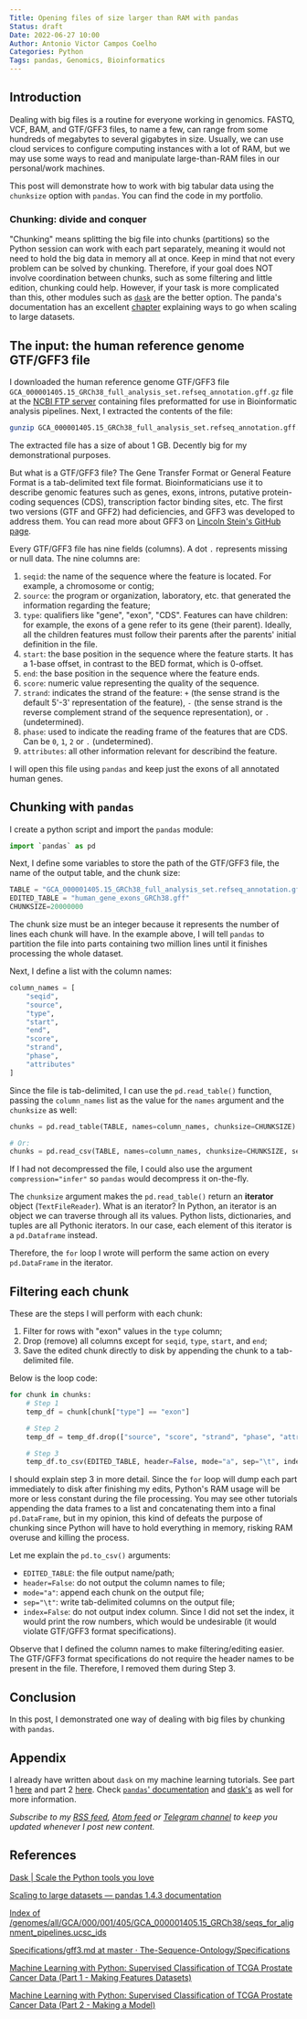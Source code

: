 ```yaml
---
Title: Opening files of size larger than RAM with pandas
Status: draft
Date: 2022-06-27 10:00
Author: Antonio Victor Campos Coelho
Categories: Python
Tags: pandas, Genomics, Bioinformatics
---
```


## Introduction

Dealing with big files is a routine for everyone working in genomics. FASTQ, VCF, BAM, and GTF/GFF3 files, to name a few, can range from some hundreds of megabytes to several gigabytes in size. Usually, we can use cloud services to configure computing instances with a lot of RAM, but we may use some ways to read and manipulate large-than-RAM files in our personal/work machines.

This post will demonstrate how to work with big tabular data using the `chunksize` option with `pandas`. You can find the code in my portfolio.

### Chunking: divide and conquer

"Chunking" means splitting the big file into chunks (partitions) so the Python session can work with each part separately, meaning it would not need to hold the big data in memory all at once. Keep in mind that not every problem can be solved by chunking. Therefore, if your goal does NOT involve coordination between chunks, such as some filtering and little edition, chunking could help. However, if your task is more complicated than this, other modules such as [`dask`](https://www.dask.org/) are the better option. The panda's documentation has an excellent [chapter](https://`pandas`.pydata.org/docs/user_guide/scale.html#) explaining ways to go when scaling to large datasets.

## The input: the human reference genome GTF/GFF3 file

I downloaded the human reference genome GTF/GFF3 file `GCA_000001405.15_GRCh38_full_analysis_set.refseq_annotation.gff.gz` file at the [NCBI FTP server](https://ftp.ncbi.nlm.nih.gov/genomes/all/GCA/000/001/405/GCA_000001405.15_GRCh38/seqs_for_alignment_pipelines.ucsc_ids/) containing files preformatted for use in Bioinformatic analysis pipelines. Next, I extracted the contents of the file:

```bash
gunzip GCA_000001405.15_GRCh38_full_analysis_set.refseq_annotation.gff.gz
```

The extracted file has a size of about 1 GB. Decently big for my demonstrational purposes.

But what is a GTF/GFF3 file? The Gene Transfer Format or General Feature Format is a tab-delimited text file format. Bioinformaticians use it to describe genomic features such as genes, exons, introns, putative protein-coding sequences (CDS), transcription factor binding sites, etc. The first two versions (GTF and GFF2) had deficiencies, and GFF3 was developed to address them. You can read more about GFF3 on [Lincoln Stein's GitHub page](https://github.com/The-Sequence-Ontology/Specifications/blob/master/gff3.md).

Every GTF/GFF3 file has nine fields (columns). A dot `.` represents missing or null data. The nine columns are:

1. `seqid`: the name of the sequence where the feature is located. For example, a chromosome or contig;
2. `source`: the program or organization, laboratory, etc. that generated the information regarding the feature;
3. `type`: qualifiers like "gene", "exon", "CDS". Features can have children: for example, the exons of a gene refer to its gene (their parent). Ideally, all the children features must follow their parents after the parents' initial definition in the file.
4. `start`: the base position in the sequence where the feature starts. It has a 1-base offset, in contrast to the BED format, which is 0-offset.
5. `end`: the base position in the sequence where the feature ends.
6. `score`: numeric value representing the quality of the sequence.
7. `strand`: indicates the strand of the feature: `+` (the sense strand is the default 5'-3' representation of the feature), `-` (the sense strand is the reverse complement strand of the sequence representation), or `.` (undetermined).
8. `phase`: used to indicate the reading frame of the features that are CDS. Can be `0`, `1`, `2` or `.` (undetermined).
9. `attributes`: all other information relevant for describind the feature.

I will open this file using `pandas` and keep just the exons of all annotated human genes.

## Chunking with `pandas`

I create a python script and import the `pandas` module:

```python
import `pandas` as pd
```

Next, I define some variables to store the path of the GTF/GFF3 file, the name of the output table, and the chunk size:

```python
TABLE = "GCA_000001405.15_GRCh38_full_analysis_set.refseq_annotation.gff"
EDITED_TABLE = "human_gene_exons_GRCh38.gff"
CHUNKSIZE=20000000
```

The chunk size must be an integer because it represents the number of lines each chunk will have. In the example above, I will tell `pandas` to partition the file into parts containing two million lines until it finishes processing the whole dataset.

Next, I define a list with the column names:

```python
column_names = [
    "seqid",
    "source",
    "type",
    "start",
    "end",
    "score",
    "strand",
    "phase",
    "attributes"
]
```

Since the file is tab-delimited, I can use the `pd.read_table()` function, passing the `column_names` list as the value for the `names` argument and the `chunksize` as well:

```python
chunks = pd.read_table(TABLE, names=column_names, chunksize=CHUNKSIZE)

# Or:
chunks = pd.read_csv(TABLE, names=column_names, chunksize=CHUNKSIZE, sep="\t")
```

If I had not decompressed the file, I could also use the argument `compression="infer"` so `pandas` would decompress it on-the-fly.

The `chunksize` argument makes the `pd.read_table()` return an **iterator** object (`TextFileReader`). What is an iterator? In Python, an iterator is an object we can traverse through all its values. Python lists, dictionaries, and tuples are all Pythonic iterators. In our case, each element of this iterator is a `pd.Dataframe` instead.

Therefore, the `for` loop I wrote will perform the same action on every `pd.DataFrame` in the iterator.

## Filtering each chunk

These are the steps I will perform with each chunk:

1. Filter for rows with "exon" values in the `type` column;
2. Drop (remove) all columns except for `seqid`, `type`, `start`, and `end`;
3. Save the edited chunk directly to disk by appending the chunk to a tab-delimited file.

Below is the loop code:

```python
for chunk in chunks:
    # Step 1
    temp_df = chunk[chunk["type"] == "exon"]

    # Step 2
    temp_df = temp_df.drop(["source", "score", "strand", "phase", "attributes"])

    # Step 3
    temp_df.to_csv(EDITED_TABLE, header=False, mode="a", sep="\t", index=False)
```

I should explain step 3 in more detail. Since the `for` loop will dump each part immediately to disk after finishing my edits, Python's RAM usage will be more or less constant during the file processing. You may see other tutorials appending the data frames to a list and concatenating them into a final `pd.DataFrame`, but in my opinion, this kind of defeats the purpose of chunking since Python will have to hold everything in memory, risking RAM overuse and killing the process.

Let me explain the `pd.to_csv()` arguments:

- `EDITED_TABLE`: the file output name/path;
- `header=False`: do not output the column names to file;
- `mode="a"`: append each chunk on the output file;
- `sep="\t"`: write tab-delimited columns on the output file;
- `index=False`: do not output index column. Since I did not set the index, it would print the row numbers, which would be undesirable (it would violate GTF/GFF3 format specifications).

Observe that I defined the column names to make filtering/editing easier. The GTF/GFF3 format specifications do not require the header names to be present in the file. Therefore, I removed them during Step 3.

## Conclusion

In this post, I demonstrated one way of dealing with big files by chunking with `pandas`.

## Appendix

I already have written about `dask` on my machine learning tutorials. See part 1 [here](https://antoniocampos13.github.io/machine-learning-with-python-supervised-classification-of-tcga-prostate-cancer-data-part-1-making-features-datasets.html) and part 2 [here](https://antoniocampos13.github.io/machine-learning-with-python-supervised-classification-of-tcga-prostate-cancer-data-part-2-making-a-model.html). Check [`pandas`' documentation](https://pandas.pydata.org/docs/index.html) and [dask's](https://docs.dask.org/en/stable/) as well for more information.

*Subscribe to my [RSS feed](https://antoniocampos13.github.io/feeds/all.rss.xml), [Atom feed](https://antoniocampos13.github.io/feeds/all.atom.xml) or [Telegram channel](https://t.me/joinchat/AAAAAEYrNCLK80Fh1w8nAg) to keep you updated whenever I post new content.*

## References

[Dask | Scale the Python tools you love](https://www.dask.org/)

[Scaling to large datasets &#8212; pandas 1.4.3 documentation](https://pandas.pydata.org/docs/user_guide/scale.html#)

[Index of /genomes/all/GCA/000/001/405/GCA_000001405.15_GRCh38/seqs_for_alignment_pipelines.ucsc_ids](https://ftp.ncbi.nlm.nih.gov/genomes/all/GCA/000/001/405/GCA_000001405.15_GRCh38/seqs_for_alignment_pipelines.ucsc_ids/)

[Specifications/gff3.md at master · The-Sequence-Ontology/Specifications](https://github.com/The-Sequence-Ontology/Specifications/blob/master/gff3.md)

[Machine Learning with Python: Supervised Classification of TCGA Prostate Cancer Data (Part 1 - Making Features Datasets)](https://antoniocampos13.github.io/machine-learning-with-python-supervised-classification-of-tcga-prostate-cancer-data-part-1-making-features-datasets.html)

[Machine Learning with Python: Supervised Classification of TCGA Prostate Cancer Data (Part 2 - Making a Model)](https://antoniocampos13.github.io/machine-learning-with-python-supervised-classification-of-tcga-prostate-cancer-data-part-2-making-a-model.html)
